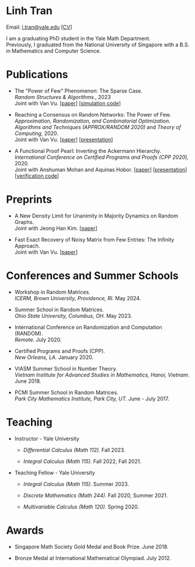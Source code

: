 Linh Tran
=====================


Email: l.tran@yale.edu [[CV](https://thbl2012.github.io/academic/BaoLinhTranResCV2024-Postdoc.pdf)]

I am a graduating PhD student in the Yale Math Department.\
Previously, I graduated from the National University of Singapore with a B.S. in Mathematics and Computer Science.



# Publications

* The "Power of Few" Phenomenon: The Sparse Case.\
  *Random Structures & Algorithms.*, 2023\
  Joint with Van Vu. [[paper](https://arxiv.org/pdf/2302.05605)] [[simulation code](https://github.com/thbl2012/The_Power_of_Few_sparse_case.git)]


* Reaching a Consensus on Random Networks: The Power of Few.\
  *Approximation, Randomization, and Combinatorial Optimization. Algorithms and Techniques (APPROX/RANDOM 2020)* and *Theory of Computing,* 2020.\
  Joint with Van Vu. [[paper](https://arxiv.org/pdf/1911.10279)] [[presentation](http://y2u.be/6jKWcV65Fr0)]


* A Functional Proof Pearl: Inverting the Ackermann Hierarchy.\
  *International Conference on Certified Programs and Proofs (CPP 2020),* 2020.\
  Joint with Anshuman Mohan and Aquinas Hobor. [[paper](https://dl.acm.org/doi/10.1145/3372885.3373837)] [[presentation](http://y2u.be/F35yA6EHrAo)] [[verification code](https://github.com/anshumanmohan/inv-ack.git)]




# Preprints

* A New Density Limit for Unanimity in Majority Dynamics on Random Graphs.\
  Joint with Jeong Han Kim. [[paper](https://thbl2012.github.io/academic/JeongHanKim_BaoLinhTran_2024.pdf)]


* Fast Exact Recovery of Noisy Matrix from Few Entries: The Infinity Approach.\
  Joint with Van Vu. [[paper](https://thbl2012.github.io/academic/BaoLinhTran_VanVu_MatrixCompletion_2024.pdf)]


# Conferences and Summer Schools

* Workshop in Random Matrices.\
  *ICERM, Brown University, Providence, RI.* May 2024.

* Summer School in Random Matrices.\
  *Ohio State University, Columbus, OH.* May 2023.

* International Conference on Randomization and Computation (RANDOM).\
  *Remote.* July 2020.

* Certified Programs and Proofs (CPP).\
  *New Orleans, LA.* January 2020.

* VIASM Summer School in Number Theory.\
  *Vietnam Institute for Advanced Studies in Mathematics, Hanoi, Vietnam.* June 2018.

* PCMI Summer School in Random Matrices.\
  *Park City Mathematics Institute, Park City, UT.* June - July 2017.




# Teaching

* Instructor - Yale University

  + *Differential Calculus (Math 112).* Fall 2023.

  + *Integral Calculus (Math 115).* Fall 2022, Fall 2021.


* Teaching Fellow - Yale University

  + *Integral Calculus (Math 115).* Summer 2023.
 
  + *Discrete Mathematics (Math 244).* Fall 2020, Summer 2021.
 
  + *Multivariable Calculus (Math 120).* Spring 2020.



# Awards

* Singapore Math Society Gold Medal and Book Prize. June 2018.

* Bronze Medal at International Mathematical Olympiad. July 2012.
